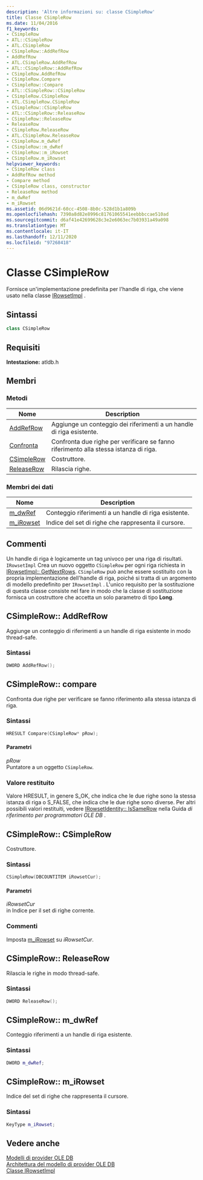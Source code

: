 ```yaml
---
description: 'Altre informazioni su: classe CSimpleRow'
title: Classe CSimpleRow
ms.date: 11/04/2016
f1_keywords:
- CSimpleRow
- ATL::CSimpleRow
- ATL.CSimpleRow
- CSimpleRow::AddRefRow
- AddRefRow
- ATL.CSimpleRow.AddRefRow
- ATL::CSimpleRow::AddRefRow
- CSimpleRow.AddRefRow
- CSimpleRow.Compare
- CSimpleRow::Compare
- ATL::CSimpleRow::CSimpleRow
- CSimpleRow.CSimpleRow
- ATL.CSimpleRow.CSimpleRow
- CSimpleRow::CSimpleRow
- ATL::CSimpleRow::ReleaseRow
- CSimpleRow::ReleaseRow
- ReleaseRow
- CSimpleRow.ReleaseRow
- ATL.CSimpleRow.ReleaseRow
- CSimpleRow.m_dwRef
- CSimpleRow::m_dwRef
- CSimpleRow::m_iRowset
- CSimpleRow.m_iRowset
helpviewer_keywords:
- CSimpleRow class
- AddRefRow method
- Compare method
- CSimpleRow class, constructor
- ReleaseRow method
- m_dwRef
- m_iRowset
ms.assetid: 06d9621d-60cc-4508-8b0c-528d1b1a809b
ms.openlocfilehash: 7390a8d82e8996c81761065541eebbbccae510ad
ms.sourcegitcommit: d6af41e42699628c3e2e6063ec7b03931a49a098
ms.translationtype: MT
ms.contentlocale: it-IT
ms.lasthandoff: 12/11/2020
ms.locfileid: "97268418"
---
```

# <a name="csimplerow-class"></a>Classe CSimpleRow

Fornisce un'implementazione predefinita per l'handle di riga, che viene usato nella classe [IRowsetImpl](../../data/oledb/irowsetimpl-class.md) .

## <a name="syntax"></a>Sintassi

```cpp
class CSimpleRow
```

## <a name="requirements"></a>Requisiti

**Intestazione:** atldb.h

## <a name="members"></a>Membri

### <a name="methods"></a>Metodi

| Nome | Description |
|-|-|
|[AddRefRow](#addrefrow)|Aggiunge un conteggio dei riferimenti a un handle di riga esistente.|
|[Confronta](#compare)|Confronta due righe per verificare se fanno riferimento alla stessa istanza di riga.|
|[CSimpleRow](#csimplerow)|Costruttore.|
|[ReleaseRow](#releaserow)|Rilascia righe.|

### <a name="data-members"></a>Membri dei dati

| Nome | Description |
|-|-|
|[m_dwRef](#dwref)|Conteggio riferimenti a un handle di riga esistente.|
|[m_iRowset](#irowset)|Indice del set di righe che rappresenta il cursore.|

## <a name="remarks"></a>Commenti

Un handle di riga è logicamente un tag univoco per una riga di risultati. `IRowsetImpl` Crea un nuovo oggetto `CSimpleRow` per ogni riga richiesta in [IRowsetImpl:: GetNextRows](./irowsetimpl-class.md#getnextrows). `CSimpleRow` può anche essere sostituito con la propria implementazione dell'handle di riga, poiché si tratta di un argomento di modello predefinito per `IRowsetImpl` . L'unico requisito per la sostituzione di questa classe consiste nel fare in modo che la classe di sostituzione fornisca un costruttore che accetta un solo parametro di tipo **Long**.

## <a name="csimplerowaddrefrow"></a><a name="addrefrow"></a> CSimpleRow:: AddRefRow

Aggiunge un conteggio di riferimenti a un handle di riga esistente in modo thread-safe.

### <a name="syntax"></a>Sintassi

```cpp
DWORD AddRefRow();
```

## <a name="csimplerowcompare"></a><a name="compare"></a> CSimpleRow:: compare

Confronta due righe per verificare se fanno riferimento alla stessa istanza di riga.

### <a name="syntax"></a>Sintassi

```cpp
HRESULT Compare(CSimpleRow* pRow);
```

#### <a name="parameters"></a>Parametri

*pRow*<br/>
Puntatore a un oggetto `CSimpleRow`.

### <a name="return-value"></a>Valore restituito

Valore HRESULT, in genere S_OK, che indica che le due righe sono la stessa istanza di riga o S_FALSE, che indica che le due righe sono diverse. Per altri possibili valori restituiti, vedere [IRowsetIdentity:: IsSameRow](/previous-versions/windows/desktop/ms719629(v=vs.85)) nella Guida *di riferimento per programmatori OLE DB* .

## <a name="csimplerowcsimplerow"></a><a name="csimplerow"></a> CSimpleRow:: CSimpleRow

Costruttore.

### <a name="syntax"></a>Sintassi

```cpp
CSimpleRow(DBCOUNTITEM iRowsetCur);
```

#### <a name="parameters"></a>Parametri

*iRowsetCur*<br/>
in Indice per il set di righe corrente.

### <a name="remarks"></a>Commenti

Imposta [m_iRowset](#irowset) su *iRowsetCur*.

## <a name="csimplerowreleaserow"></a><a name="releaserow"></a> CSimpleRow:: ReleaseRow

Rilascia le righe in modo thread-safe.

### <a name="syntax"></a>Sintassi

```cpp
DWORD ReleaseRow();
```

## <a name="csimplerowm_dwref"></a><a name="dwref"></a> CSimpleRow:: m_dwRef

Conteggio riferimenti a un handle di riga esistente.

### <a name="syntax"></a>Sintassi

```cpp
DWORD m_dwRef;
```

## <a name="csimplerowm_irowset"></a><a name="irowset"></a> CSimpleRow:: m_iRowset

Indice del set di righe che rappresenta il cursore.

### <a name="syntax"></a>Sintassi

```cpp
KeyType m_iRowset;
```

## <a name="see-also"></a>Vedere anche

[Modelli di provider OLE DB](../../data/oledb/ole-db-provider-templates-cpp.md)<br/>
[Architettura del modello di provider OLE DB](../../data/oledb/ole-db-provider-template-architecture.md)<br/>
[Classe IRowsetImpl](../../data/oledb/irowsetimpl-class.md)
